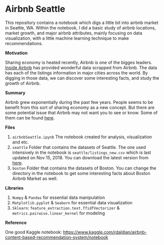 # Airbnb Seattle

This repository contains a notebook which digs a little bit into airbnb market in Seattle, WA. Within the notebook, I did a basic study of airbnb locations, market growth, and major airbnb attributes, mainly focusing on data visualization, with a little machine learning technique to make recommendations. 

**Motivation**

Sharing economy is heated recently, Airbnb is one of the bigges leaders. [Inside Airbnb](http://insideairbnb.com/about.html) has provided wonderful data scrapped from Airbnb. The data has each of the listings information in major cities across the world. By digging in those data, we can discover some interesting facts, and study the growth of Airbnb. 

**Summary**

Airbnb grew exponentially during the past few years. People seems to be benefit from this sort of sharing economy as a new concept. But there are some potential issue that Airbnb may not want you to see or know. Some of them can be found [here](http://insideairbnb.com/index.html).

**Files**
1. `airbnbSeattle.ipynb`
  The notebook created for analysis, visualization and etc.
2. `seattle`
  Folder that contains the datasets of Seattle. The one used intensively in the notebook is `seattle/listings_new.csv` which is last updated on Nov 15, 2018. You can download the latest version from [here](http://insideairbnb.com/get-the-data.html).
3. `boston`
  Folder that contains the datasets of Boston. You can change the directory in the notebook to get some interesting facts about Boston Airbnb Market as well.
  
**Libraries**

1. `Numpy` & `Pandas` for essential data manipulation
2. `Matplotlib.pyplot` & `Seaborn` for essential data visualization
3. `Sklearn`: `feature_extraction.text.TfidfVectorizer` & `metrics.pairwise.linear_kernel` for modeling


**Reference** 

One good Kaggle notebook: https://www.kaggle.com/rdaldian/airbnb-content-based-recommendation-system/notebook
